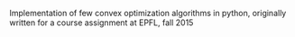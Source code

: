 Implementation of few convex optimization algorithms in python, originally written for a course assignment at EPFL, fall 2015
